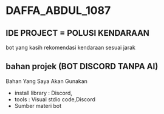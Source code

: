 # DAFFA_ABDUL_1087

## IDE PROJECT = POLUSI KENDARAAN
bot yang kasih rekomendasi kendaraan sesuai jarak

## bahan projek (BOT DISCORD TANPA AI)
Bahan Yang Saya Akan Gunakan
* install library : Discord,
* tools : Visual stdio code,Discord
* Sumber materi bot
